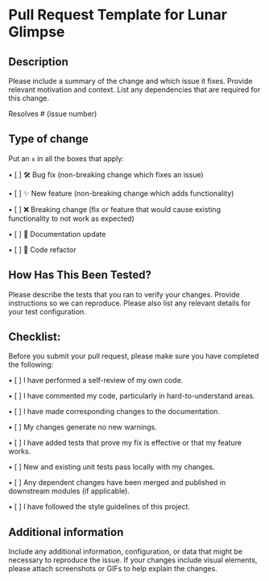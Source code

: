 # Pull Request Template for Lunar Glimpse

## Description

Please include a summary of the change and which issue it fixes. Provide relevant motivation and context. List any dependencies that are required for this change.

Resolves # (issue number)

## Type of change

Put an `x` in all the boxes that apply:

•  [ ] 🛠️ Bug fix (non-breaking change which fixes an issue)

•  [ ] ✨ New feature (non-breaking change which adds functionality)

•  [ ] ❌ Breaking change (fix or feature that would cause existing functionality to not work as expected)

•  [ ] 📝 Documentation update

•  [ ] 🧹 Code refactor


## How Has This Been Tested?

Please describe the tests that you ran to verify your changes. Provide instructions so we can reproduce. Please also list any relevant details for your test configuration.


## Checklist:

Before you submit your pull request, please make sure you have completed the following:

•  [ ] I have performed a self-review of my own code.

•  [ ] I have commented my code, particularly in hard-to-understand areas.

•  [ ] I have made corresponding changes to the documentation.

•  [ ] My changes generate no new warnings.

•  [ ] I have added tests that prove my fix is effective or that my feature works.

•  [ ] New and existing unit tests pass locally with my changes.

•  [ ] Any dependent changes have been merged and published in downstream modules (if applicable).

•  [ ] I have followed the style guidelines of this project.


## Additional information

Include any additional information, configuration, or data that might be necessary to reproduce the issue. If your changes include visual elements, please attach screenshots or GIFs to help explain the changes.